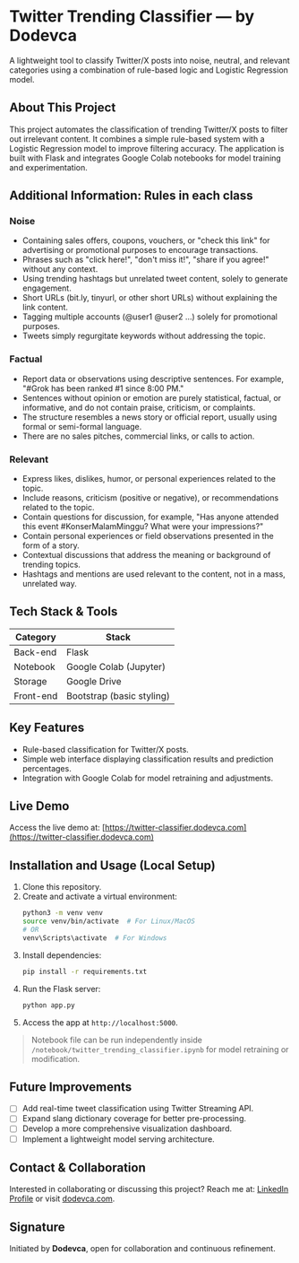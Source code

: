 # Twitter Trending Classifier — by Dodevca

A lightweight tool to classify Twitter/X posts into noise, neutral, and relevant categories using a combination of rule-based logic and Logistic Regression model.

## About This Project
This project automates the classification of trending Twitter/X posts to filter out irrelevant content. It combines a simple rule-based system with a Logistic Regression model to improve filtering accuracy. The application is built with Flask and integrates Google Colab notebooks for model training and experimentation.

## Additional Information: Rules in each class
### Noise
- Containing sales offers, coupons, vouchers, or "check this link" for advertising or promotional purposes to encourage transactions.
- Phrases such as "click here!", "don't miss it!", "share if you agree!" without any context.
- Using trending hashtags but unrelated tweet content, solely to generate engagement.
- Short URLs (bit.ly, tinyurl, or other short URLs) without explaining the link content.
- Tagging multiple accounts (@user1 @user2 …) solely for promotional purposes.
- Tweets simply regurgitate keywords without addressing the topic.
### Factual
- Report data or observations using descriptive sentences. For example, "#Grok has been ranked #1 since 8:00 PM."
- Sentences without opinion or emotion are purely statistical, factual, or informative, and do not contain praise, criticism, or complaints.
- The structure resembles a news story or official report, usually using formal or semi-formal language.
- There are no sales pitches, commercial links, or calls to action.
### Relevant
- Express likes, dislikes, humor, or personal experiences related to the topic.
- Include reasons, criticism (positive or negative), or recommendations related to the topic.
- Contain questions for discussion, for example, "Has anyone attended this event #KonserMalamMinggu? What were your impressions?"
- Contain personal experiences or field observations presented in the form of a story.
- Contextual discussions that address the meaning or background of trending topics.
- Hashtags and mentions are used relevant to the content, not in a mass, unrelated way.

## Tech Stack & Tools
| Category     | Stack                    |
|--------------|--------------------------|
| Back-end     | Flask                    |
| Notebook     | Google Colab (Jupyter)   |
| Storage      | Google Drive             |
| Front-end    | Bootstrap (basic styling)|

## Key Features
- Rule-based classification for Twitter/X posts.
- Simple web interface displaying classification results and prediction percentages.
- Integration with Google Colab for model retraining and adjustments.

## Live Demo
Access the live demo at: [https://twitter-classifier.dodevca.com](https://twitter-classifier.dodevca.com)

## Installation and Usage (Local Setup)
1. Clone this repository.
2. Create and activate a virtual environment:
    ```bash
    python3 -m venv venv
    source venv/bin/activate  # For Linux/MacOS
    # OR
    venv\Scripts\activate  # For Windows
    ```
2. Install dependencies:
    ```bash
    pip install -r requirements.txt
    ```
3. Run the Flask server:
    ```bash
    python app.py
    ```
4. Access the app at `http://localhost:5000`.

> Notebook file can be run independently inside `/notebook/twitter_trending_classifier.ipynb` for model retraining or modification.

## Future Improvements
- [ ] Add real-time tweet classification using Twitter Streaming API.
- [ ] Expand slang dictionary coverage for better pre-processing.
- [ ] Develop a more comprehensive visualization dashboard.
- [ ] Implement a lightweight model serving architecture.

## Contact & Collaboration
Interested in collaborating or discussing this project?
Reach me at: [LinkedIn Profile](https://linkedin.com/in/dodevca) or visit [dodevca.com](https://dodevca.com).

## Signature
Initiated by **Dodevca**, open for collaboration and continuous refinement.
